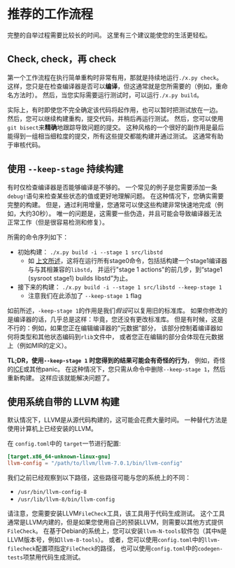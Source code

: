 # 推荐的工作流程

完整的自举过程需要比较长的时间。 这里有三个建议能使您的生活更轻松。

## Check, check，再 check

第一个工作流程在执行简单重构时非常有用，那就是持续地运行`./x.py check`。
这样，您只是在检查编译器是否可以**编译**，但这通常就是您所需要的（例如，重命名方法时）。
然后，当您实际需要运行测试时，可以运行`./x.py build`。

实际上，有时即使您不完全确定该代码将起作用，也可以暂时把测试放在一边。 
然后，您可以继续构建重构，提交代码，并稍后再运行测试。 
然后，您可以使用`git bisect`来**精确**地跟踪导致问题的提交。
这种风格的一个很好的副作用是最后能得到一组相当细粒度的提交，所有这些提交都能构建并通过测试。 这通常有助于审核代码。

## 使用 `--keep-stage` 持续构建

有时仅检查编译器是否能够编译是不够的。
一个常见的例子是您需要添加一条`debug!`语句来检查某些状态的值或更好地理解问题。
在这种情况下，您确实需要完整的构建。
但是，通过利用增量，您通常可以使这些构建非常快速地完成（例如，大约30秒）。
唯一的问题是，这需要一些伪造，并且可能会导致编译器无法正常工作（但是很容易检测和修复）。

所需的命令序列如下：

- 初始构建： `./x.py build -i --stage 1 src/libstd`
  - 如 [上文所述](#command)，这将在运行所有stage0命令，包括括构建一个stage1编译器与与其相兼容的`libstd`，
  并运行"stage 1 actions"的前几步，到“stage1 (sysroot stage1) builds libstd”为止。
- 接下来的构建： `./x.py build -i --stage 1 src/libstd --keep-stage 1`
  - 注意我们在此添加了 `--keep-stage 1` flag

如前所述，`-keep-stage 1`的作用是我们*假设*可以复用旧的标准库。 
如果你修改的是编译器的话，几乎总是这样：毕竟，您还没有更改标准库。 
但是有时候，这是不行的：例如，如果您正在编辑编译器的“元数据”部分，
该部分控制着编译器如何将类型和其他状态编码到`rlib`文件中，
或者您正在编辑的部分会体现在元数据上（例如MIR的定义）。

**TL;DR，使用`--keep-stage 1` 时您得到的结果可能会有奇怪的行为**，
例如，奇怪的[ICE](../appendix/glossary.html#ice)或其他panic。 
在这种情况下，您只需从命令中删除`--keep-stage 1`，然后重新构建。 
这样应该就能解决问题了。

## 使用系统自带的 LLVM 构建

默认情况下，LLVM是从源代码构建的，这可能会花费大量时间。 一种替代方法是使用计算机上已经安装的LLVM。

在 `config.toml`中的 `target`一节进行配置:

```toml
[target.x86_64-unknown-linux-gnu]
llvm-config = "/path/to/llvm/llvm-7.0.1/bin/llvm-config"
```

我们之前已经观察到以下路径，这些路径可能与您的系统上的不同：

- `/usr/bin/llvm-config-8`
- `/usr/lib/llvm-8/bin/llvm-config`

请注意，您需要安装LLVM`FileCheck`工具，该工具用于代码生成测试。 
这个工具通常是LLVM内建的，但是如果您使用自己的预装LLVM，则需要以其他方式提供`FileCheck`。
在基于Debian的系统上，您可以安装`llvm-N-tools`软件包（其中`N`是LLVM版本号，例如`llvm-8-tools`）。
或者，您可以使用`config.toml`中的`llvm-filecheck`配置项指定`FileCheck`的路径，
也可以使用`config.toml`中的`codegen-tests`项禁用代码生成测试。